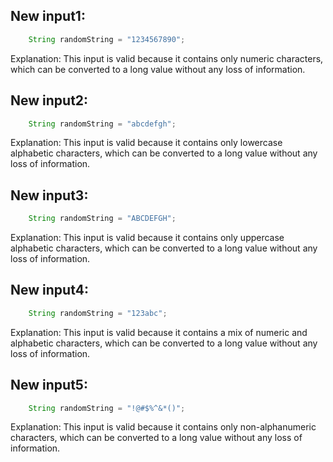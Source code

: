 ## New input1:
```java
    String randomString = "1234567890";
```
Explanation: This input is valid because it contains only numeric characters, which can be converted to a long value without any loss of information.

## New input2:
```java
    String randomString = "abcdefgh";
```
Explanation: This input is valid because it contains only lowercase alphabetic characters, which can be converted to a long value without any loss of information.

## New input3:
```java
    String randomString = "ABCDEFGH";
```
Explanation: This input is valid because it contains only uppercase alphabetic characters, which can be converted to a long value without any loss of information.

## New input4:
```java
    String randomString = "123abc";
```
Explanation: This input is valid because it contains a mix of numeric and alphabetic characters, which can be converted to a long value without any loss of information.

## New input5:
```java
    String randomString = "!@#$%^&*()";
```
Explanation: This input is valid because it contains only non-alphanumeric characters, which can be converted to a long value without any loss of information.
